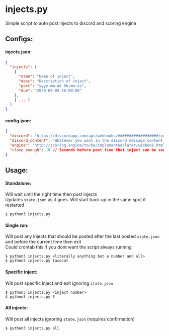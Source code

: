 # injects.py
Simple script to auto post injects to discord and scoring engine

## Configs:

#### injects.json:
```json
{
  "injects": [
    {
      "name": "Name of inject",
      "desc": "Description of inject",
      "post": "yyyy-mm-dd hh:mm:ss",
      "due": "2020-09-05 16:00:00"
    },
    { ... }
  ]
}
```
#### config.json:
```json
{
  "discord": "https://discordapp.com/api/webhooks/##################/xxxxxxxxxxxxxxxxxxxxxxxxxxxxxxxxxxxxxxxxxxxxxxxxxxxxxxxxxxxxxxxxxxxx",
  "discord_content": "Whatever you want in the discord message content (not the embed)",
  "engine": "http://scoring.engine/to/be/implemented/later/webhook.html",
  "close_enough": 10 // Seconds before post time that inject can be sent (if 0 then could be sent a bit late)
}
```


## Usage:
#### Standalone:
Will wait until the right time then post injects  
Updates `state.json` as it goes. Will start back up in the same spot if restarted
```
$ python3 injects.py
```

#### Single run:
Will post any injects that should be posted after the last posted `state.json` and before the current time then exit  
Could crontab this if you dont want the script always running
```
$ python3 injects.py <literally anything but a number and all>
$ python3 injects.py tacocat
```

#### Specific inject:
Will post specific inject and exit ignoring `state.json`
```
$ python3 injects.py <inject number>
$ python3 injects.py 3
```

#### All injects:
Will post all injects ignoring `state.json` (requires confirmation)
```
$ python3 injects.py all
```